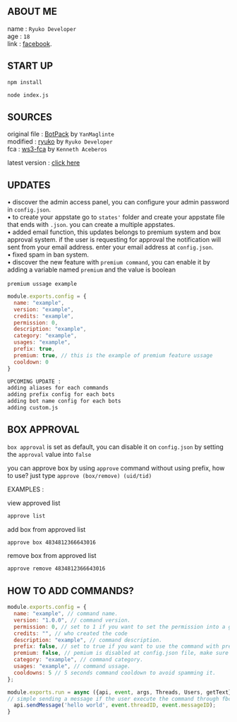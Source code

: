 ## ABOUT ME

name : ```Ryuko Developer```</br>
age : ```18```</br>
link : [facebook](https://www.facebook.com/ryukodev).</br>
## START UP

```txt
npm install
```
```txt
node index.js
```

## SOURCES

original file : [BotPack](https://replit.com/@YanMaglinte/BotPack?v=1) by ```YanMaglinte```</br>
modified : [ryuko](https://github.com/ryukodeveloper/Ryuko-V4) by ```Ryuko Developer```</br>
fca : [ws3-fca](https://www.npmjs.com/package/ws3-fca) by ```Kenneth Aceberos```

latest version : [click here](https://www.github.com/ryukodeveloper/Ryuko-V5)

## UPDATES

• discover the admin access panel, you can configure your admin password in ``config.json``.</br>
• to create your appstate go to ``states'`` folder and create your appstate file that ends with ``.json``. you can create a multiple appstates.</br>
• added email function, this updates belongs to premium system and box approval system. if the user is requesting for approval the notification will sent from your email address. enter your email address at ``config.json``.</br>
• fixed spam in ban system.</br>
• discover the new feature with ```premium command```, you can enable it by adding a variable named ```premium``` and the value is boolean</br></br>
```premium ussage example```
```js
module.exports.config = {
  name: "example",
  version: "example",
  credits: "example",
  permission: 0,
  description: "example",
  category: "example",
  usages: "example",
  prefix: true,
  premium: true, // this is the example of premium feature ussage
  cooldown: 0
}
```
```txt
UPCOMING UPDATE :
adding aliases for each commands
adding prefix config for each bots
adding bot name config for each bots
adding custom.js
```

## BOX APPROVAL

``box approval`` is set as default, you can disable it on ``config.json`` by setting the ``approval`` value into ``false``</br>

you can approve box by using ``approve`` command without using prefix, how to use? just type ``approve (box/remove) (uid/tid)``</br>

EXAMPLES : </br>

view approved list 
```txt 
approve list
```
add box from approved list 
```txt
approve box 4834812366643016
```
remove box from approved list 
```txt
approve remove 4834812366643016
```

## HOW TO ADD COMMANDS?
```js
module.exports.config = {
  name: "example", // command name.
  version: "1.0.0", // command version.
  permission: 0, // set to 1 if you want to set the permission into a group admins, set to 2 if you want to set the permission into a bot admins, set to 3 if you want to set the permission into a bot operators.
  credits: "", // who created the code
  description: "example", // command description.
  prefix: false, // set to true if you want to use the command with prefix, set to false if you want to use the commands without prefix.
  premium: false, // pemium is disabled at config.json file, make sure to turn it on to unlock thi feature.
  category: "example", // command category.
  usages: "example", // command ussage.
  cooldowns: 5 // 5 seconds command cooldown to avoid spamming it.
};

module.exports.run = async ({api, event, args, Threads, Users, getText}) => {
// simple sending a message if the user execute the command through fbchat
  api.sendMessage('hello world', event.threadID, event.messageID);
}
```
